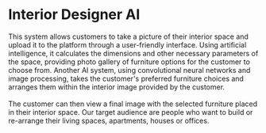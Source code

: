 # Interior Designer AI
This system allows customers to take a picture of their interior space and upload it to the platform through a user-friendly interface. Using artificial intelligence, it calculates the dimensions and other necessary parameters of the space, providing photo gallery of furniture options for the customer to choose from. Another AI system, using convolutional neural networks and image processing, takes the customer's preferred furniture choices and arranges them within the interior image provided by the customer. </br> </br>
The customer can then view a final image with the selected furniture placed in their interior space. Our target audience are people who want to build or re-arrange their living spaces, apartments, houses or offices.
